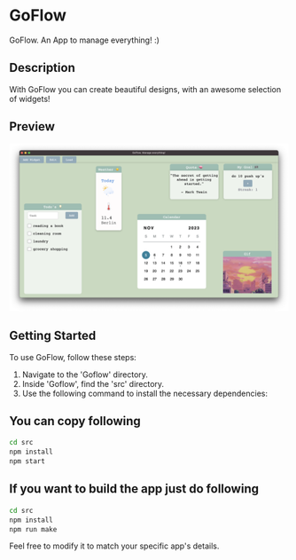 # GoFlow
GoFlow. An App to manage everything! :)
## Description

With GoFlow you can create beautiful designs, with an awesome selection of widgets!

## Preview
![Preview Image](preview-image.png)
## Getting Started

To use GoFlow, follow these steps:

1. Navigate to the 'Goflow' directory.
2. Inside 'Goflow', find the 'src' directory.
3. Use the following command to install the necessary dependencies:

## You can copy following
```bash
cd src
npm install
npm start
```

## If you want to build the app just do following
```bash
cd src
npm install
npm run make
``````

Feel free to modify it to match your specific app's details.


